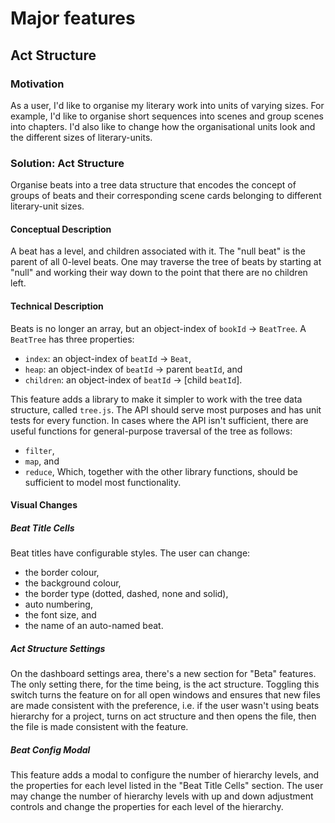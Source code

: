 # Major features

## Act Structure

### Motivation
As a user, I'd like to organise my literary work into units of varying sizes.
For example, I'd like to organise short sequences into scenes and group scenes into chapters.
I'd also like to change how the organisational units look and the different sizes of literary-units.

### Solution: Act Structure
Organise beats into a tree data structure that encodes the concept of groups of beats and their corresponding scene cards belonging to different literary-unit sizes.

#### Conceptual Description
A beat has a level, and children associated with it.
The "null beat" is the parent of all 0-level beats.
One may traverse the tree of beats by starting at "null" and working their way down to the point that there are no children left.

#### Technical Description
Beats is no longer an array, but an object-index of `bookId` -> `BeatTree`.
A `BeatTree` has three properties:
 - `index`: an object-index of `beatId` -> `Beat`,
 - `heap`: an object-index of `beatId` -> parent `beatId`, and
 - `children`: an object-index of `beatId` -> [child `beatId`].

 This feature adds a library to make it simpler to work with the tree data structure, called `tree.js`.
 The API should serve most purposes and has unit tests for every function.
 In cases where the API isn't sufficient, there are useful functions for general-purpose traversal of the tree as follows:
  - `filter`,
  - `map`, and
  - `reduce`,
Which, together with the other library functions, should be sufficient to model most functionality.

#### Visual Changes
##### Beat Title Cells
Beat titles have configurable styles.
The user can change:
 - the border colour,
 - the background colour,
 - the border type (dotted, dashed, none and solid),
 - auto numbering,
 - the font size, and
 - the name of an auto-named beat.

##### Act Structure Settings
On the dashboard settings area, there's a new section for "Beta" features.
The only setting there, for the time being, is the act structure.
Toggling this switch turns the feature on for all open windows and ensures that new files are made consistent with the preference, i.e. if the user wasn't using beats hierarchy for a project, turns on act structure and then opens the file, then the file is made consistent with the feature.

##### Beat Config Modal
This feature adds a modal to configure the number of hierarchy levels, and the properties for each level listed in the "Beat Title Cells" section.
The user may change the number of hierarchy levels with up and down adjustment controls and change the properties for each level of the hierarchy.
